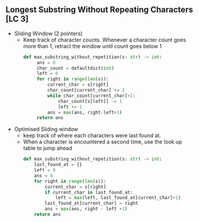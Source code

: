 ## Longest Substring Without Repeating Characters [LC 3]

- Sliding Window (2 pointers)
    - Keep track of character counts. Whenever a character count goes more than 1, retract the window until count goes below 1   
        ```python
        def max_substring_without_repetition(s: str) -> int:
             ans = 0
             char_count = defaultdict(int)
             left = 0
             for right in range(len(s)):
                 current_char = s[right]
                 char_count[current_char] += 1 
                 while char_count[current_char]>1:
                     char_count[s[left]] -= 1 
                     left += 1
                 ans = max(ans, right-left+1)
             return ans
        ```
- Optimised Sliding window
    - keep track of where each characters were last found at.
    - When a character is encountered a second time, use the look up table to jump ahead
        ```python
        def max_substring_without_repetition(s: str) -> int:
            last_found_at = {}
            left = 0
            ans = 0
            for right in range(len(s)):
                current_char = s[right]
                if current_char in last_found_at:
                    left = max(left, last_found_at[current_char]+1)
                last_found_at[current_char] = right
                ans = max(ans, right - left +1)
            return ans
        ```

